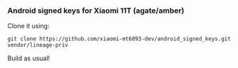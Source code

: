 ### Android signed keys for Xiaomi 11T (agate/amber)

Clone it using:

```
git clone https://github.com/xiaomi-mt6893-dev/android_signed_keys.git vendor/lineage-priv
```

Build as usual!
